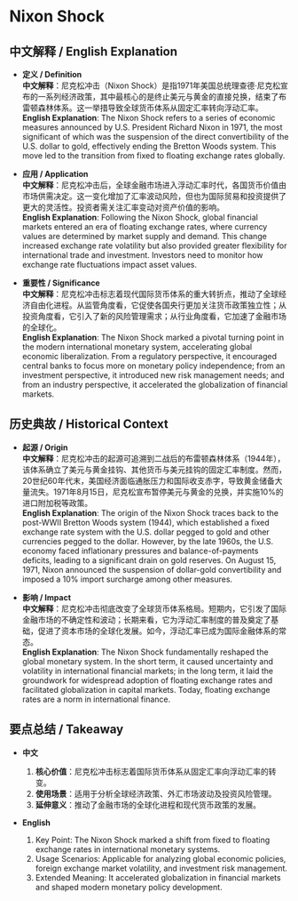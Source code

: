 # Nixon Shock

## 中文解释 / English Explanation

* **定义 / Definition**  
  **中文解释**：尼克松冲击（Nixon Shock）是指1971年美国总统理查德·尼克松宣布的一系列经济政策，其中最核心的是终止美元与黄金的直接兑换，结束了布雷顿森林体系。这一举措导致全球货币体系从固定汇率转向浮动汇率。  
  **English Explanation**: The Nixon Shock refers to a series of economic measures announced by U.S. President Richard Nixon in 1971, the most significant of which was the suspension of the direct convertibility of the U.S. dollar to gold, effectively ending the Bretton Woods system. This move led to the transition from fixed to floating exchange rates globally.

* **应用 / Application**  
  **中文解释**：尼克松冲击后，全球金融市场进入浮动汇率时代，各国货币价值由市场供需决定。这一变化增加了汇率波动风险，但也为国际贸易和投资提供了更大的灵活性。投资者需关注汇率变动对资产价值的影响。  
  **English Explanation**: Following the Nixon Shock, global financial markets entered an era of floating exchange rates, where currency values are determined by market supply and demand. This change increased exchange rate volatility but also provided greater flexibility for international trade and investment. Investors need to monitor how exchange rate fluctuations impact asset values.

* **重要性 / Significance**  
  **中文解释**：尼克松冲击标志着现代国际货币体系的重大转折点，推动了全球经济自由化进程。从监管角度看，它促使各国央行更加关注货币政策独立性；从投资角度看，它引入了新的风险管理需求；从行业角度看，它加速了金融市场的全球化。  
  **English Explanation**: The Nixon Shock marked a pivotal turning point in the modern international monetary system, accelerating global economic liberalization. From a regulatory perspective, it encouraged central banks to focus more on monetary policy independence; from an investment perspective, it introduced new risk management needs; and from an industry perspective, it accelerated the globalization of financial markets.

## 历史典故 / Historical Context

* **起源 / Origin**  
  **中文解释**：尼克松冲击的起源可追溯到二战后的布雷顿森林体系（1944年），该体系确立了美元与黄金挂钩、其他货币与美元挂钩的固定汇率制度。然而，20世纪60年代末，美国经济面临通胀压力和国际收支赤字，导致黄金储备大量流失。1971年8月15日，尼克松宣布暂停美元与黄金的兑换，并实施10%的进口附加税等政策。  
  **English Explanation**: The origin of the Nixon Shock traces back to the post-WWII Bretton Woods system (1944), which established a fixed exchange rate system with the U.S. dollar pegged to gold and other currencies pegged to the dollar. However, by the late 1960s, the U.S. economy faced inflationary pressures and balance-of-payments deficits, leading to a significant drain on gold reserves. On August 15, 1971, Nixon announced the suspension of dollar-gold convertibility and imposed a 10% import surcharge among other measures.

* **影响 / Impact**  
  **中文解释**：尼克松冲击彻底改变了全球货币体系格局。短期内，它引发了国际金融市场的不确定性和波动；长期来看，它为浮动汇率制度的普及奠定了基础，促进了资本市场的全球化发展。如今，浮动汇率已成为国际金融体系的常态。  
  **English Explanation**: The Nixon Shock fundamentally reshaped the global monetary system. In the short term, it caused uncertainty and volatility in international financial markets; in the long term, it laid the groundwork for widespread adoption of floating exchange rates and facilitated globalization in capital markets. Today, floating exchange rates are a norm in international finance.

## 要点总结 / Takeaway

* **中文**  
  1. **核心价值**：尼克松冲击标志着国际货币体系从固定汇率向浮动汇率的转变。
  2. **使用场景**：适用于分析全球经济政策、外汇市场波动及投资风险管理。
  3. **延伸意义**：推动了金融市场的全球化进程和现代货币政策的发展。

* **English**
  1. Key Point: The Nixon Shock marked a shift from fixed to floating exchange rates in international monetary systems.
  2. Usage Scenarios: Applicable for analyzing global economic policies, foreign exchange market volatility, and investment risk management.
  3. Extended Meaning: It accelerated globalization in financial markets and shaped modern monetary policy development.